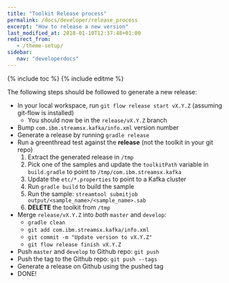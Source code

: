 ```yaml
---
title: "Toolkit Release process"
permalink: /docs/developer/release_process
excerpt: "How to release a new version"
last_modified_at: 2018-01-10T12:37:48+01:00
redirect_from:
   - /theme-setup/
sidebar:
   nav: "developerdocs"
---
```

{% include toc %}
{% include editme %}

The following steps should be followed to generate a new release:

* In your local workspace, run `git flow release start vX.Y.Z` (assuming git-flow is installed)
  * You should now be in the `release/vX.Y.Z` branch
* Bump `com.ibm.streamsx.kafka/info.xml` version number
* Generate a release by running `gradle release`
* Run a greenthread test against the **release** (not the toolkit in your git repo)
   1. Extract the generated release in `/tmp`
   1. Pick one of the samples and update the `toolkitPath` variable in `build.gradle` to point to `/tmp/com.ibm.streamsx.kafka`
   1. Update the `etc/*.properties` to point to a Kafka cluster
   1. Run `gradle build` to build the sample
   1. Run the sample: `streamtool submitjob output/<sample_name>/<sample_name>.sab`
   1. **DELETE** the toolkit from `/tmp`
* Merge `release/vX.Y.Z` into *both* `master` and `develop`:
   * `gradle clean`
   * `git add com.ibm.streamsx.kafka/info.xml`
   * `git commit -m "Update version to vX.Y.Z"`
   * `git flow release finish vX.Y.Z`
* Push `master` and `develop` to Github repo: `git push`
* Push the tag to the Github repo: `git push --tags`
* Generate a release on Github using the pushed tag
* DONE!
 